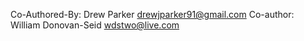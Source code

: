 Co-Authored-By: Drew Parker <drewjparker91@gmail.com>
Co-author: William Donovan-Seid <wdstwo@live.com>